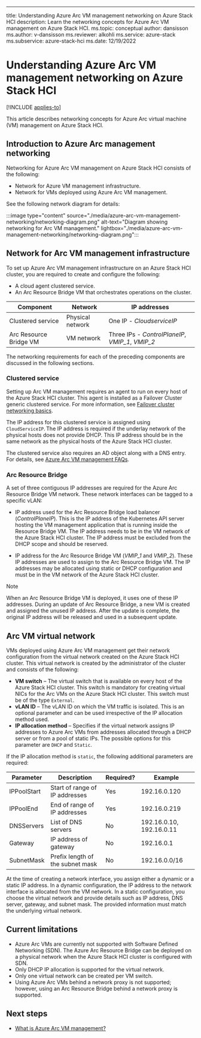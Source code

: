 ---
title: Understanding Azure Arc VM management networking on Azure Stack HCI
description: Learn the networking concepts for Azure Arc VM management on Azure Stack HCI.
ms.topic: conceptual
author: dansisson
ms.author: v-dansisson
ms.reviewer: alkohli
ms.service: azure-stack
ms.subservice: azure-stack-hci
ms.date: 12/19/2022

# Understanding Azure Arc VM management networking on Azure Stack HCI

[!INCLUDE [applies-to](../../includes/hci-applies-to-22h2-21h2.md)]

This article describes networking concepts for Azure Arc virtual machine (VM) management on Azure Stack HCI.

## Introduction to Azure Arc management networking

Networking for Azure Arc VM management on Azure Stack HCI consists of the following:

- Network for Azure VM management infrastructure.
- Network for VMs deployed using Azure Arc VM management.

See the following network diagram for details:

:::image type="content" source="./media/azure-arc-vm-management-networking/networking-diagram.png" alt-text="Diagram showing networking for Arc VM management." lightbox="./media/azure-arc-vm-management-networking/networking-diagram.png":::

## Network for Arc VM management infrastructure

To set up Azure Arc VM management infrastructure on an Azure Stack HCI cluster, you are required to create and configure the following:

- A cloud agent clustered service.
- An Arc Resource Bridge VM that orchestrates operations on the cluster.

|Component|Network|IP addresses|
|--|--|--|
|Clustered service|Physical network|One IP - *CloudserviceIP*|
|Arc Resource Bridge VM|VM network| Three IPs - *ControlPlaneIP*, *VMIP_1*, *VMIP_2*|

The networking requirements for each of the preceding components are discussed in the following sections.  

### Clustered service

Setting up Arc VM management requires an agent to run on every host of the Azure Stack HCI cluster. This agent is installed as a Failover Cluster generic clustered service. For more information, see [Failover cluster networking basics](https://techcommunity.microsoft.com/t5/failover-clustering/failover-clustering-networking-basics-and-fundamentals/ba-p/1706005).

The IP address for this clustered service is assigned using `CloudServiceIP`. The IP address is required if the underlay network of the physical hosts does not provide DHCP. This IP address should be in the same network as the physical hosts of the Azure Stack HCI cluster.

The clustered service also requires an AD object along with a DNS entry. For details, see [Azure Arc VM management FAQs](/manage/faqs-arc-enabled-vms#my-environment-doesnt-support-dns-or-active-directory-updates-how-can-i-successfully-deploy-arc-resource-bridge).

### Arc Resource Bridge

A set of three contiguous IP addresses are required for the Azure Arc Resource Bridge VM network. These network interfaces can be tagged to a specific vLAN:

- IP address used for the Arc Resource Bridge load balancer  (*ControlPlaneIP*). This is the IP address of the Kubernetes API server hosting the VM management application that is running inside the Resource Bridge VM. The IP address needs to be in the VM network of the Azure Stack HCI cluster. The IP address must be excluded from the DHCP scope and should be reserved.

- IP address for the Arc Resource Bridge VM (*VMIP_1* and *VMIP_2*). These IP addresses are used to assign to the Arc Resource Bridge VM. The IP addresses may be allocated using static or DHCP configuration and must be in the VM network of the Azure Stack HCI cluster.

> [!NOTE]
> When an Arc Resource Bridge VM is deployed, it uses one of these IP addresses. During an update of Arc Resource Bridge, a new VM is created and assigned the unused IP address. After the update is complete, the original IP address will be released and used in a subsequent update.

## Arc VM virtual network

VMs deployed using Azure Arc VM management get their network configuration from the virtual network created on the Azure Stack HCI cluster. This virtual network is created by the administrator of the cluster and consists of the following:

- **VM switch** – The virtual switch that is available on every host of the Azure Stack HCI cluster. This switch is mandatory for creating virtual NICs for the Arc VMs on the Azure Stack HCI cluster. This switch must be of the type `External`.
- **vLAN ID** – The vLAN ID on which the VM traffic is isolated. This is an optional parameter and can be used irrespective of the IP allocation method used.
- **IP allocation method** – Specifies if the virtual network assigns IP addresses to Azure Arc VMs from addresses allocated through a DHCP server or from a pool of static IPs. The possible options for this parameter are `DHCP` and `Static`.

If the IP allocation method is `static`, the following additional parameters are required:

|Parameter|Description|Required?|Example|
|---|---|---|---|
|IPPoolStart|Start of range of IP addresses|Yes|192.16.0.120|
|IPPoolEnd|End of range of IP addresses|Yes|192.16.0.219|
|DNSServers|List of DNS servers|No|192.16.0.10, 192.16.0.11|
|Gateway|IP address of gateway|No|192.16.0.1|
|SubnetMask|Prefix length of the subnet mask|No|192.16.0.0/16|

At the time of creating a network interface, you assign either a dynamic or a static IP address. In a dynamic configuration, the IP address to the network interface is allocated from the VM network. In a static configuration, you choose the virtual network and provide details such as IP address, DNS server, gateway, and subnet mask. The provided information must match the underlying virtual network.

## Current limitations

- Azure Arc VMs are currently not supported with Software Defined Networking (SDN). The Azure Arc Resource Bridge can be deployed on a physical network when the Azure Stack HCI cluster is configured with SDN.
- Only DHCP IP allocation is supported for the virtual network.
- Only one virtual network can be created per VM switch.
- Using Azure Arc VMs behind a network proxy is not supported; however, using an Arc Resource Bridge behind a network proxy is supported.

## Next steps

- [What is Azure Arc VM management?](/manage/azure-arc-vm-management-overview)